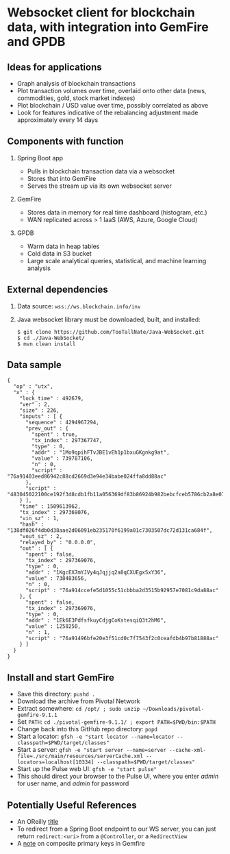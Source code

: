 # Websocket client for blockchain data, with integration into GemFire and GPDB

## Ideas for applications

* Graph analysis of blockchain transactions
* Plot transaction volumes over time, overlaid onto other data (news, commodities, gold, stock market indexes)
* Plot blockchain / USD value over time, possibly correlated as above
* Look for features indicative of the rebalancing adjustment made approximately every 14 days

## Components with function

1. Spring Boot app
    * Pulls in blockchain transaction data via a websocket
    * Stores that into GemFire
    * Serves the stream up via its own websocket server

1. GemFire
    * Stores data in memory for real time dashboard (histogram, etc.)
    * WAN replicated across > 1 IaaS (AWS, Azure, Google Cloud)

1. GPDB
    * Warm data in heap tables
    * Cold data in S3 bucket
    * Large scale analytical queries, statistical, and machine learning analysis

## External dependencies

1. Data source: `wss://ws.blockchain.info/inv`

1. Java websocket library must be downloaded, built, and installed:
    ```
    $ git clone https://github.com/TooTallNate/Java-WebSocket.git
    $ cd ./Java-WebSocket/
    $ mvn clean install
    ```

## Data sample

```
{
  "op" : "utx",
  "x" : {
    "lock_time" : 492679,
    "ver" : 2,
    "size" : 226,
    "inputs" : [ {
      "sequence" : 4294967294,
      "prev_out" : {
        "spent" : true,
        "tx_index" : 297367747,
        "type" : 0,
        "addr" : "1Mo9qpihFTvJBE1vEh1p1bxuGKgnkg9at",
        "value" : 739787106,
        "n" : 0,
        "script" : "76a91403eed86942c88cd2669d3e94e34babe024ffa8dd88ac"
      },
      "script" : "483045022100ce192f3d8cdb1fb11a056369df83b86924b982bebcfceb5786cb2a8e07e7d2c402206ea1b5d80c3b457967a6dc84e54992875d4d2a7da5c71bc3137f2ce9521fc7e6012102c5ce11d10ac960fd0004a9d3c1ca736fab9821ecdaecd31262e0e42120d91cf9"
    } ],
    "time" : 1509613962,
    "tx_index" : 297369076,
    "vin_sz" : 1,
    "hash" : "138df026f4db0d38aae2d06091eb235170f6199a01c7303507dc72d131ca684f",
    "vout_sz" : 2,
    "relayed_by" : "0.0.0.0",
    "out" : [ {
      "spent" : false,
      "tx_index" : 297369076,
      "type" : 0,
      "addr" : "1KgcEX7mYJVy4qJqjjq2a8qCXUEgxSxY36",
      "value" : 738483656,
      "n" : 0,
      "script" : "76a914ccefe5d1055c51cbbba2d3515b92957e7081c9da88ac"
    }, {
      "spent" : false,
      "tx_index" : 297369076,
      "type" : 0,
      "addr" : "1Ek6E3PdfsfkuyCdjgCoKstesqiQ3t2hM6",
      "value" : 1258250,
      "n" : 1,
      "script" : "76a91496bfe20e3f51cd0c7f7543f2c0ceafdb4b97b81888ac"
    } ]
  }
}
```

## Install and start GemFire

* Save this directory: `pushd .`
* Download the archive from Pivotal Network
* Extract somewhere: `cd /opt/ ; sudo unzip ~/Downloads/pivotal-gemfire-9.1.1`
* Set `PATH`: `cd ./pivotal-gemfire-9.1.1/ ; export PATH=$PWD/bin:$PATH`
* Change back into this GitHub repo directory: `popd`
* Start a locator: `gfsh -e "start locator --name=locator --classpath=$PWD/target/classes"`
* Start a server: `gfsh -e "start server --name=server --cache-xml-file=./src/main/resources/serverCache.xml --locators=localhost[10334] --classpath=$PWD/target/classes"`
* Start up the Pulse web UI: `gfsh -e "start pulse"`
* This should direct your browser to the Pulse UI, where you enter _admin_ for user name, and _admin_ for password

## Potentially Useful References
* An OReilly [title](http://chimera.labs.oreilly.com/books/1234000001802/ch05.html#tx_lifecycle)
* To redirect from a Spring Boot endpoint to our WS server, you can just return `redirect:<uri>` from a `@Controller`, or a `RedirectView`
* A [note](https://stackoverflow.com/questions/39202243/how-to-create-composite-primary-key-scenario-in-gemfire-region) on composite primary keys in Gemfire

